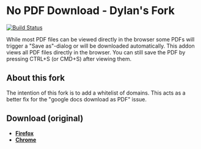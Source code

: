 # No PDF Download - Dylan's Fork

[![Build Status](https://travis-ci.org/MorbZ/no-pdf-download.svg?branch=master)](https://travis-ci.org/MorbZ/no-pdf-download)

While most PDF files can be viewed directly in the browser some PDFs will trigger a "Save as"-dialog or will be downloaded automatically. This addon views all PDF files directly in the browser. You can still save the PDF by pressing CTRL+S (or CMD+S) after viewing them.

## About this fork

The intention of this fork is to add a whitelist of domains. This acts as a better fix for the "google docs download as PDF" issue.

## Download (original)
- **[Firefox](https://addons.mozilla.org/en-US/firefox/addon/no-pdf-download/)**
- **[Chrome](https://chrome.google.com/webstore/detail/no-pdf-download/ikhahkidgnljlniknmendeflkdlfhonj)**
